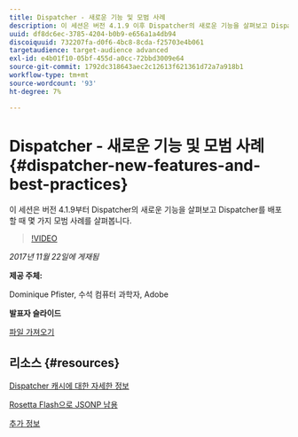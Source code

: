 ```yaml
---
title: Dispatcher - 새로운 기능 및 모범 사례
description: 이 세션은 버전 4.1.9 이후 Dispatcher의 새로운 기능을 살펴보고 Dispatcher를 배포할 때 몇 가지 모범 사례를 살펴봅니다.
uuid: df8dc6ec-3785-4204-b0b9-e656a1a4db94
discoiquuid: 732207fa-d0f6-4bc8-8cda-f25703e4b061
targetaudience: target-audience advanced
exl-id: e4b01f10-05bf-455d-a0cc-72bbd3009e64
source-git-commit: 1792dc318643aec2c12613f621361d72a7a918b1
workflow-type: tm+mt
source-wordcount: '93'
ht-degree: 7%

---
```


# Dispatcher - 새로운 기능 및 모범 사례{#dispatcher-new-features-and-best-practices}

이 세션은 버전 4.1.9부터 Dispatcher의 새로운 기능을 살펴보고 Dispatcher를 배포할 때 몇 가지 모범 사례를 살펴봅니다.

>[!VIDEO](https://video.tv.adobe.com/v/20842/?quality=9)

*2017년 11월 22일에 게재됨*

**제공 주체:**

Dominique Pfister, 수석 컴퓨터 과학자, Adobe

**발표자 슬라이드**

[파일 가져오기](assets/dispatcher-aemgemsnov2017.pdf)

## 리소스 {#resources}

[Dispatcher 캐시에 대한 자세한 정보](https://github.com/cqsupport/webinar-dispatchercache)

[Rosetta Flash으로 JSONP 남용](https://miki.it/blog/2014/7/8/abusing-jsonp-with-rosetta-flash/)

[추가 정보](https://adobe-consulting-services.github.io/acs-aem-commons/features/dispatcher-ttl/index.html)

<!--
[Get back to the Overview](https://helpx.adobe.com/experience-manager/kt/eseminars/gems/aem-index.html)
-->
